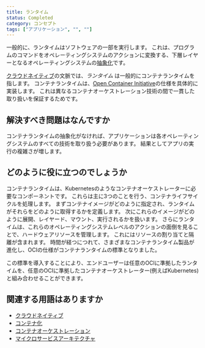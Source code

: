 ```yaml
---
title: ランタイム
status: Completed
category: コンセプト
tags: ["アプリケーション", "", ""]
---
```


一般的に、ランタイムはソフトウェアの一部を実行します。
これは、プログラムのコマンドをオペレーティングシステムのアクションに変換する、下層レイヤーとなるオペレーティングシステムの[抽象化](/ja/abstraction/)です。

[クラウドネイティブ](/ja/cloud-native-apps/)の文脈では、_ランタイム_ は一般的にコンテナランタイムを指します。
コンテナランタイムは、[Open Container Initiative](https://opencontainers.org/)の仕様を具体的に実装します。
これは異なるコンテナオーケストレーション技術の間で一貫した取り扱いを保証するためです。

## 解決すべき問題はなんですか

コンテナランタイムの抽象化がなければ、アプリケーションは各オペレーティングシステムのすべての技術を取り扱う必要があります。
結果としてアプリの実行の複雑さが増します。

## どのように役に立つのでしょうか

コンテナランタイムは、Kubernetesのようなコンテナオーケストレーターに必要なコンポーネントです。
これらは主に3つのことを行う、コンテナライフサイクルを処理します。
まずコンテナイメージがどのように指定され、ランタイムがそれらをどのように取得するかを定義します。
次にこれらのイメージがどのように展開、レイヤード、マウント、実行されるかを扱います。
さらにランタイムは、これらのオペレーティングシステムレベルのアクションの面倒を見ることで、ハードウェアリソースを管理します。
これにはリソースの割り当てと隔離が含まれます。
時間が経つにつれて、さまざまなコンテナランタイム製品が進化し、OCIの仕様がコンテナランタイムの標準となりました。

この標準を導入することにより、エンドユーザーは任意のOCIに準拠したランタイムを、任意のOCIに準拠したコンテナオーケストレーター(例えばKubernetes)と組み合わせることができます。

## 関連する用語はありますか

- [クラウドネイティブ](https://glossary.cncf.io/ja/cloud-native-apps/)
- [コンテナ化](https://glossary.cncf.io/ja/containerization/)
- [コンテナオーケストレーション](https://glossary.cncf.io/ja/container-orchestration/)
- [マイクロサービスアーキテクチャ](https://glossary.cncf.io/ja/microservices-architecture/)

